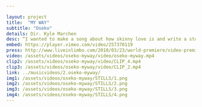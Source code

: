 ```yaml
---

layout: project
title:  "MY WAY"
subtitle: "Oseko"
details: Dir. Kyle Marchen
desc: “I wanted to make a song about how skinny love is and write a story that summarizes this person on the pursuit for his partner, the questions he has for her and the experience of trying to find his way through it all.” <br> -Oseko
embed: https://player.vimeo.com/video/257370119
press: http://www.liveinlimbo.com/2018/03/23/world-premiere/video-premiere-my-way-by-oseko.html
video: /assets/videos/oseko-myway/video/oseko-myway.mp4
clip2: /assets/videos/oseko-myway/video/CLIP_4.mp4 
clip3: /assets/videos/oseko-myway/video/CLIP_2.mp4
link: ../musicvideos/2.oseko-myway/
img1: /assets/videos/oseko-myway/STILLS/1.png
img2: /assets/videos/oseko-myway/STILLS/2.png
img3: /assets/videos/oseko-myway/STILLS/3.png
img4: /assets/videos/oseko-myway/STILLS/4.png
---
```

